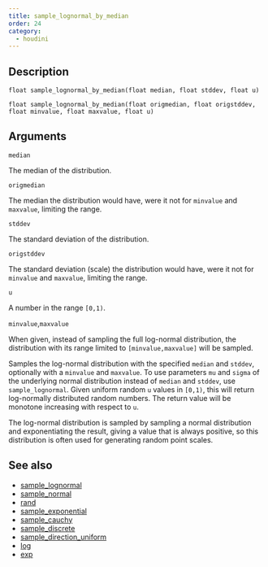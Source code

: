 ```yaml
---
title: sample_lognormal_by_median
order: 24
category:
  - houdini
---
```


## Description

`float sample_lognormal_by_median(float median, float stddev, float u)`

`float sample_lognormal_by_median(float origmedian, float origstddev, float minvalue, float maxvalue, float u)`

## Arguments

`median`

The median of the distribution.

`origmedian`

The median the distribution would have, were it not for `minvalue` and
`maxvalue`, limiting the range.

`stddev`

The standard deviation of the distribution.

`origstddev`

The standard deviation (scale) the distribution would have, were it not for
`minvalue` and `maxvalue`, limiting the range.

`u`

A number in the range `[0,1)`.

`minvalue`,`maxvalue`

When given, instead of sampling the full log-normal distribution, the
distribution with its range limited to `[minvalue,maxvalue]` will be sampled.

Samples the log-normal distribution with the specified `median` and `stddev`,
optionally with a `minvalue` and `maxvalue`. To use parameters `mu` and
`sigma` of the underlying normal distribution instead of `median` and
`stddev`, use `sample_lognormal`. Given uniform random `u` values in `[0,1)`,
this will return log-normally distributed random numbers. The return value
will be monotone increasing with respect to `u`.

The log-normal distribution is sampled by sampling a normal distribution and
exponentiating the result, giving a value that is always positive, so this
distribution is often used for generating random point scales.

## See also

- [sample_lognormal](sample_lognormal.html)
- [sample_normal](sample_normal.html)
- [rand](rand.html)
- [sample_exponential](sample_exponential.html)
- [sample_cauchy](sample_cauchy.html)
- [sample_discrete](sample_discrete.html)
- [sample_direction_uniform](sample_direction_uniform.html)
- [log](log.html)
- [exp](exp.html)
